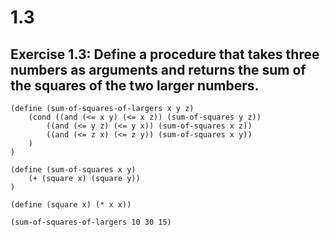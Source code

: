 # 1.3

## Exercise 1.3: Define a procedure that takes three numbers as arguments and returns the sum of the squares of the two larger numbers.

```eval-scheme
(define (sum-of-squares-of-largers x y z)
    (cond ((and (<= x y) (<= x z)) (sum-of-squares y z))
        ((and (<= y z) (<= y x)) (sum-of-squares x z))
        ((and (<= z x) (<= z y)) (sum-of-squares x y))
    )
)

(define (sum-of-squares x y)
    (+ (square x) (square y))
)

(define (square x) (* x x))
```

```eval-scheme
(sum-of-squares-of-largers 10 30 15)
```

